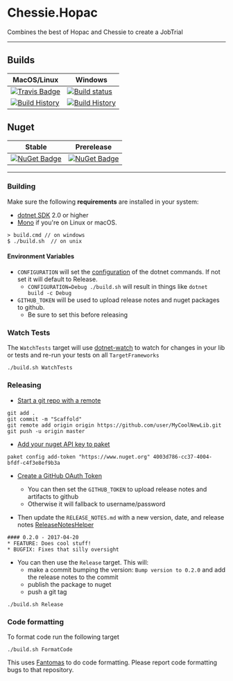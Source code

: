 # Chessie.Hopac

Combines the best of Hopac and Chessie to create a JobTrial

---

## Builds

MacOS/Linux | Windows
--- | ---
[![Travis Badge](https://travis-ci.org/TheAngryByrd/Chessie.Hopac.svg?branch=master)](https://travis-ci.org/TheAngryByrd/Chessie.Hopac) | [![Build status](https://ci.appveyor.com/api/projects/status/github/TheAngryByrd/Chessie.Hopac?svg=true)](https://ci.appveyor.com/project/TheAngryByrd/chessie-hopac)
[![Build History](https://buildstats.info/travisci/chart/TheAngryByrd/Chessie.Hopac)](https://travis-ci.org/TheAngryByrd/Chessie.Hopac/builds) | [![Build History](https://buildstats.info/appveyor/chart/TheAngryByrd/chessie-hopac)](https://ci.appveyor.com/project/TheAngryByrd/chessie-hopac)  


## Nuget 

Stable | Prerelease
--- | ---
[![NuGet Badge](https://buildstats.info/nuget/Chessie.Hopac)](https://www.nuget.org/packages/Chessie.Hopac/) | [![NuGet Badge](https://buildstats.info/nuget/Chessie.Hopac?includePreReleases=true)](https://www.nuget.org/packages/Chessie.Hopac/)

---

### Building


Make sure the following **requirements** are installed in your system:

* [dotnet SDK](https://www.microsoft.com/net/download/core) 2.0 or higher
* [Mono](http://www.mono-project.com/) if you're on Linux or macOS.

```
> build.cmd // on windows
$ ./build.sh  // on unix
```

#### Environment Variables

* `CONFIGURATION` will set the [configuration](https://docs.microsoft.com/en-us/dotnet/core/tools/dotnet-build?tabs=netcore2x#options) of the dotnet commands.  If not set it will default to Release.
  * `CONFIGURATION=Debug ./build.sh` will result in things like `dotnet build -c Debug`
* `GITHUB_TOKEN` will be used to upload release notes and nuget packages to github.
  * Be sure to set this before releasing

### Watch Tests

The `WatchTests` target will use [dotnet-watch](https://github.com/aspnet/Docs/blob/master/aspnetcore/tutorials/dotnet-watch.md) to watch for changes in your lib or tests and re-run your tests on all `TargetFrameworks`

```
./build.sh WatchTests
```

### Releasing
* [Start a git repo with a remote](https://help.github.com/articles/adding-an-existing-project-to-github-using-the-command-line/)

```
git add .
git commit -m "Scaffold"
git remote add origin origin https://github.com/user/MyCoolNewLib.git
git push -u origin master
```

* [Add your nuget API key to paket](https://fsprojects.github.io/Paket/paket-config.html#Adding-a-NuGet-API-key)

```
paket config add-token "https://www.nuget.org" 4003d786-cc37-4004-bfdf-c4f3e8ef9b3a
```

* [Create a GitHub OAuth Token](https://help.github.com/articles/creating-a-personal-access-token-for-the-command-line/)
    * You can then set the `GITHUB_TOKEN` to upload release notes and artifacts to github
    * Otherwise it will fallback to username/password


* Then update the `RELEASE_NOTES.md` with a new version, date, and release notes [ReleaseNotesHelper](https://fsharp.github.io/FAKE/apidocs/fake-releasenoteshelper.html)

```
#### 0.2.0 - 2017-04-20
* FEATURE: Does cool stuff!
* BUGFIX: Fixes that silly oversight
```

* You can then use the `Release` target.  This will:
    * make a commit bumping the version:  `Bump version to 0.2.0` and add the release notes to the commit
    * publish the package to nuget
    * push a git tag

```
./build.sh Release
```


### Code formatting

To format code run the following target

```
./build.sh FormatCode
```

This uses [Fantomas](https://github.com/fsprojects/fantomas) to do code formatting.  Please report code formatting bugs to that repository.
